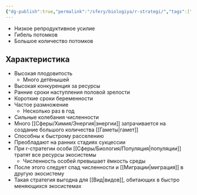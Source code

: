 ```yaml
---
{"dg-publish":true,"permalink":"/sfery/biologiya/r-strategi/","tags":["Экология"]}
---
```


- Низкое репродуктивное усилие 
- Гибель потомков 
- Большое количество потомков 
## Характеристика 
- Высокая плодовитость 
	- Много детёнышей 
- Высокая конкуренция за ресурсы 
- Ранние сроки наступления половой зрелости 
- Короткие сроки беременности 
- Частое размножение 
	- Несколько раз в год 
- Сильные колебания численности 
- Много [[Сферы/Химия/Энергия\|энергии]] затрачивается на создание большого количества [[Гаметы\|гамет]] 
- Способны к быстрому расселению 
- Преобладают на ранних стадиях сукцессии 
- При r-стратегии особи [[Сферы/Биология/Популяция\|популяции]] тратят все ресурсы экосистемы 
	- Численность особей превышает ёмкость среды 
- После этого следует спад численности и [[Миграции\|миграция]] в другую экосистему 
- Такая стратегия выгодна для [[Вид\|видов]], обитающих в быстро меняющихся экосистемах